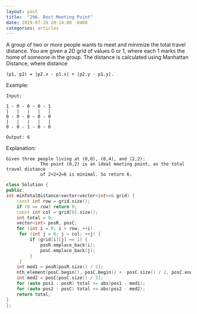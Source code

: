 ```yaml
---
layout: post
title:  "296. Best Meeting Point"
date: 2019-07-28 20:14:00 -0400
categories: articles
---
```


A group of two or more people wants to meet and minimize the total travel distance. You are given a 2D grid of values 0 or 1, where each 1 marks the home of someone in the group. The distance is calculated using Manhattan Distance, where distance 
```
(p1, p2) = |p2.x - p1.x| + |p2.y - p1.y|.
```

Example:

```
Input: 

1 - 0 - 0 - 0 - 1
|   |   |   |   |
0 - 0 - 0 - 0 - 0
|   |   |   |   |
0 - 0 - 1 - 0 - 0

Output: 6 
```

Explanation: 
```
Given three people living at (0,0), (0,4), and (2,2):
             The point (0,2) is an ideal meeting point, as the total travel distance 
             of 2+2+2=6 is minimal. So return 6.
```

```c++
class Solution {
public:
int minTotalDistance(vector<vector<int>>& grid) {
    const int row = grid.size();
    if (0 == row) return 0;
    const int col = grid[0].size();
    int total = 0;
    vector<int> posR, posC;
    for (int i = 0; i < row; ++i) 
     for (int j = 0; j < col; ++j) {
         if (grid[i][j] == 1) {
             posR.emplace_back(i);
             posC.emplace_back(j);
         }
     }
    int med1 = posR[posR.size() / 2];
    nth_element(posC.begin(), posC.begin() +  posC.size() / 2, posC.end());
    int med2 = posC[posC.size() / 2];
    for (auto pos1 : posR) total += abs(pos1 - med1);
    for (auto pos2 : posC) total += abs(pos2 - med2);
    return total;
}
};
```